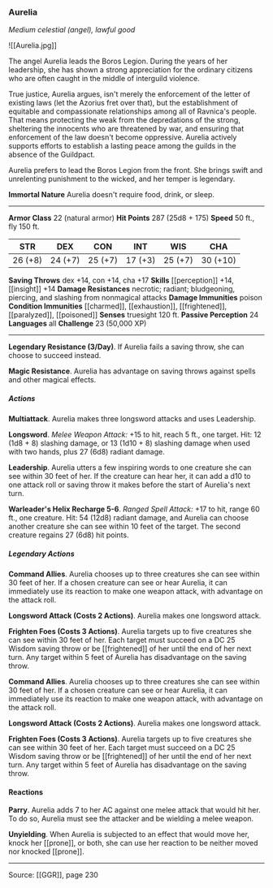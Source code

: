 ### Aurelia
_Medium celestial (angel), lawful good_

![[Aurelia.jpg]]

The angel Aurelia leads the Boros Legion. During the years of her leadership, she has shown a strong appreciation for the ordinary citizens who are often caught in the middle of interguild violence.

True justice, Aurelia argues, isn't merely the enforcement of the letter of existing laws (let the Azorius fret over that), but the establishment of equitable and compassionate relationships among all of Ravnica's people. That means protecting the weak from the depredations of the strong, sheltering the innocents who are threatened by war, and ensuring that enforcement of the law doesn't become oppressive. Aurelia actively supports efforts to establish a lasting peace among the guilds in the absence of the Guildpact.

Aurelia prefers to lead the Boros Legion from the front. She brings swift and unrelenting punishment to the wicked, and her temper is legendary.

**Immortal Nature** Aurelia doesn't require food, drink, or sleep.







---

**Armor Class** 22 (natural armor)
**Hit Points** 287 (25d8 + 175)
**Speed** 50 ft., fly 150 ft.

| STR     | DEX     | CON     | INT     | WIS     | CHA     |
|---------|---------|---------|---------|---------|---------|
| 26 (+8) | 24 (+7) | 25 (+7) | 17 (+3) | 25 (+7) | 30 (+10) |

**Saving Throws** dex +14, con +14, cha +17
**Skills** [[perception]] +14, [[insight]] +14
**Damage Resistances** necrotic; radiant; bludgeoning, piercing, and slashing from nonmagical attacks
**Damage Immunities** poison
**Condition Immunities** [[charmed]], [[exhaustion]], [[frightened]], [[paralyzed]], [[poisoned]]
**Senses** truesight 120 ft.
**Passive Perception** 24
**Languages** all
**Challenge** 23 (50,000 XP)

---

**Legendary Resistance (3/Day)**. If Aurelia fails a saving throw, she can choose to succeed instead.

**Magic Resistance**. Aurelia has advantage on saving throws against spells and other magical effects.

##### Actions
**Multiattack**. Aurelia makes three longsword attacks and uses Leadership.

**Longsword**. _Melee Weapon Attack:_ +15 to hit, reach 5 ft., one target. Hit: 12 (1d8 + 8) slashing damage, or 13 (1d10 + 8) slashing damage when used with two hands, plus 27 (6d8) radiant damage.

**Leadership**. Aurelia utters a few inspiring words to one creature she can see within 30 feet of her. If the creature can hear her, it can add a d10 to one attack roll or saving throw it makes before the start of Aurelia's next turn.

**Warleader's Helix Recharge 5-6**. _Ranged Spell Attack:_ +17 to hit, range 60 ft., one creature. Hit: 54 (12d8) radiant damage, and Aurelia can choose another creature she can see within 10 feet of the target. The second creature regains 27 (6d8) hit points.

##### Legendary Actions
**Command Allies**. Aurelia chooses up to three creatures she can see within 30 feet of her. If a chosen creature can see or hear Aurelia, it can immediately use its reaction to make one weapon attack, with advantage on the attack roll.

**Longsword Attack (Costs 2 Actions)**. Aurelia makes one longsword attack.

**Frighten Foes (Costs 3 Actions)**. Aurelia targets up to five creatures she can see within 30 feet of her. Each target must succeed on a DC 25 Wisdom saving throw or be [[frightened]] of her until the end of her next turn. Any target within 5 feet of Aurelia has disadvantage on the saving throw.

**Command Allies**. Aurelia chooses up to three creatures she can see within 30 feet of her. If a chosen creature can see or hear Aurelia, it can immediately use its reaction to make one weapon attack, with advantage on the attack roll.

**Longsword Attack (Costs 2 Actions)**. Aurelia makes one longsword attack.

**Frighten Foes (Costs 3 Actions)**. Aurelia targets up to five creatures she can see within 30 feet of her. Each target must succeed on a DC 25 Wisdom saving throw or be [[frightened]] of her until the end of her next turn. Any target within 5 feet of Aurelia has disadvantage on the saving throw.

#### Reactions
**Parry**. Aurelia adds 7 to her AC against one melee attack that would hit her. To do so, Aurelia must see the attacker and be wielding a melee weapon.

**Unyielding**. When Aurelia is subjected to an effect that would move her, knock her [[prone]], or both, she can use her reaction to be neither moved nor knocked [[prone]].


---

Source: [[GGR]], page 230